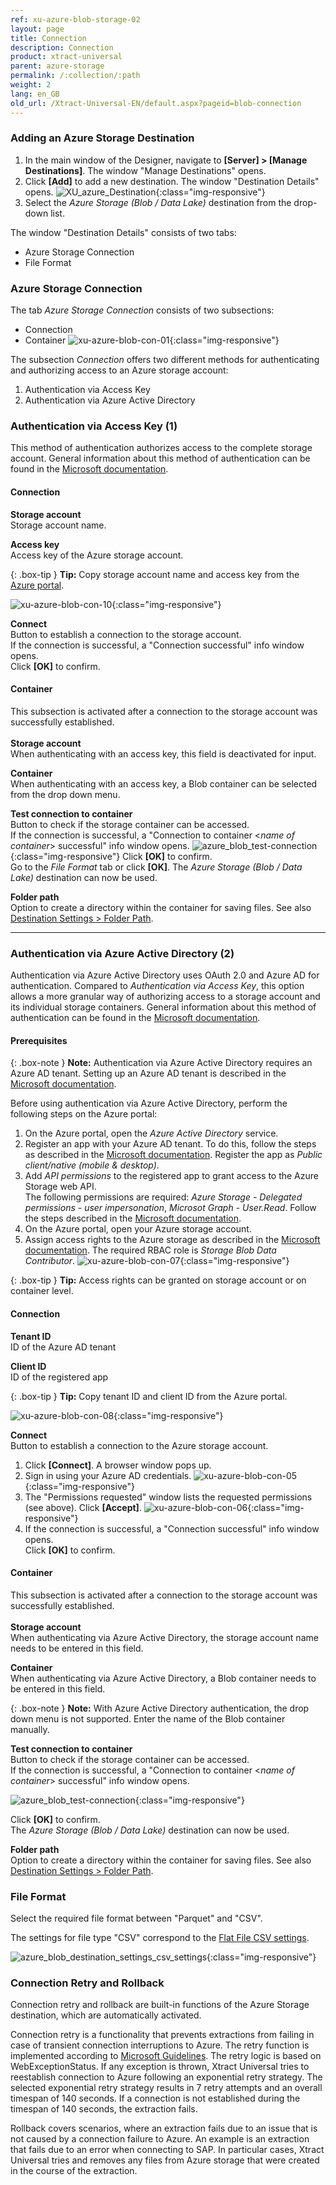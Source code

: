 ```yaml
---
ref: xu-azure-blob-storage-02
layout: page
title: Connection
description: Connection
product: xtract-universal
parent: azure-storage
permalink: /:collection/:path
weight: 2
lang: en_GB
old_url: /Xtract-Universal-EN/default.aspx?pageid=blob-connection
---
```



### Adding an Azure Storage Destination
1. In the main window of the Designer, navigate to **[Server] > [Manage Destinations]**. The window "Manage Destinations" opens.
2. Click **[Add]** to add a new destination. The window "Destination Details" opens.
![XU_azure_Destination](/img/content/add-select-destination.png){:class="img-responsive"}
3. Select the *Azure Storage (Blob / Data Lake)* destination from the drop-down list.

The window "Destination Details" consists of two tabs:
- Azure Storage Connection
- File Format

### Azure Storage Connection
The tab *Azure Storage Connection* consists of two subsections:
- Connection 
- Container
![xu-azure-blob-con-01](/img/content/xu-azure-blob-con-01_.png){:class="img-responsive"}

The subsection *Connection* offers two different methods for authenticating and authorizing access to an Azure storage account:
1. Authentication via Access Key
2. Authentication via Azure Active Directory  

### Authentication via Access Key (1)
This method of authentication authorizes access to the complete storage account. General information about this method of authentication can be found in the [Microsoft documentation](https://docs.microsoft.com/en-us/azure/storage/common/storage-account-keys-manage).


#### Connection
**Storage account**<br>
Storage account name.

**Access key**<br>
Access key of the Azure storage account.  

{: .box-tip }
**Tip:** Copy storage account name and access key from the [Azure portal](https://docs.microsoft.com/en-us/azure/storage/common/storage-account-keys-manage?toc=/azure/storage/blobs/toc.json#view-access-keys-and-connection-string).

![xu-azure-blob-con-10](/img/content/xu-azure-blob-con-10.png){:class="img-responsive"}

**Connect**<br>
Button to establish a connection to the storage account.<br>
If the connection is successful, a "Connection successful" info window opens. <br>
Click **[OK]** to confirm. <br>


#### Container
This subsection is activated after a connection to the storage account was successfully established.<br><br>
**Storage account** <br>
When authenticating with an access key, this field is deactivated for input.

**Container**<br>
When authenticating with an access key, a Blob container can be selected from the drop down menu.

**Test connection to container**<br>
Button to check if the storage container can be accessed. <br>
If the connection is successful, a "Connection to container <*name of container*> successful" info window opens. 
![azure_blob_test-connection](/img/content/xu-azure-blob-con-09.png){:class="img-responsive"}
Click **[OK]** to confirm. <br>
Go to the *File Format* tab or click **[OK]**. The *Azure Storage (Blob / Data Lake)* destination can now be used.


**Folder path** <br>
Option to create a directory within the container for saving files. See also [Destination Settings > Folder Path](./blob-settings#destination-settings).

*********

### Authentication via Azure Active Directory (2)
Authentication via Azure Active Directory uses OAuth 2.0 and Azure AD for authentication. 
Compared to *Authentication via Access Key*, this option allows a more granular way of authorizing access to a storage account and its individual storage containers. 
General information about this method of authentication can be found in the [Microsoft documentation](https://docs.microsoft.com/en-us/azure/storage/common/storage-auth-aad-app).

#### Prerequisites 

{: .box-note }
**Note:** Authentication via Azure Active Directory requires an Azure AD tenant. Setting up an Azure AD tenant is described in the [Microsoft documentation](https://docs.microsoft.com/en-us/azure/active-directory/develop/quickstart-create-new-tenant). 

Before using authentication via Azure Active Directory, perform the following steps on the Azure portal:
1. On the Azure portal, open the *Azure Active Directory* service.
2. Register an app with your Azure AD tenant. To do this, follow the steps as described in the [Microsoft documentation](https://docs.microsoft.com/en-us/azure/storage/common/storage-auth-aad-app#register-your-application-with-an-azure-ad-tenant). Register the app as *Public client/native (mobile & desktop)*.
3. Add *API permissions* to the registered app to grant access to the Azure Storage web API.<br> The following permissions are required: *Azure Storage - Delegated permissions - user impersonation*, *Microsot Graph - User.Read*. Follow the steps described in the [Microsoft documentation](https://docs.microsoft.com/en-us/azure/storage/common/storage-auth-aad-app#grant-your-registered-app-permissions-to-azure-storage).
4. On the Azure portal, open your Azure storage account.
5. Assign access rights to the Azure storage as described in the [Microsoft documentation](https://docs.microsoft.com/en-us/azure/storage/common/storage-auth-aad-rbac-portal#assign-rbac-roles-using-the-azure-portal). The required RBAC role is *Storage Blob Data Contributor*.
![xu-azure-blob-con-07](/img/content/xu-azure-blob-con-07.png){:class="img-responsive"}

{: .box-tip }
**Tip:** Access rights can be granted on storage account or on container level. 

#### Connection
**Tenant ID**<br>
ID of the Azure AD tenant

**Client ID**<br>
ID of the registered app

{: .box-tip }
**Tip:** Copy tenant ID and client ID from the Azure portal.

![xu-azure-blob-con-08](/img/content/xu-azure-blob-con-08.png){:class="img-responsive"}

**Connect**<br>
Button to establish a connection to the Azure storage account.<br>
1. Click **[Connect]**. A browser window pops up.
2. Sign in using your Azure AD credentials.
![xu-azure-blob-con-05](/img/content/xu-azure-blob-con-05.png){:class="img-responsive"}
3. The "Permissions requested" window lists the requested permissions (see above). Click **[Accept]**.
![xu-azure-blob-con-06](/img/content/xu-azure-blob-con-06.png){:class="img-responsive"}
4. If the connection is successful, a "Connection successful" info window opens. <br>
Click **[OK]** to confirm. <br>

#### Container
This subsection is activated after a connection to the storage account was successfully established.<br><br>
**Storage account** <br>
When authenticating via Azure Active Directory, the storage account name needs to be entered in this field.

**Container**<br>
When authenticating via Azure Active Directory, a Blob container needs to be entered in this field.

{: .box-note }
**Note:** With Azure Active Directory authentication, the drop down menu is not supported. Enter the name of the Blob container manually.

**Test connection to container**<br>
Button to check if the storage container can be accessed. <br>
If the connection is successful, a "Connection to container <*name of container*> successful" info window opens. <br>

![azure_blob_test-connection](/img/content/xu-azure-blob-con-09.png){:class="img-responsive"}

Click **[OK]** to confirm. <br>
The *Azure Storage (Blob / Data Lake)* destination can now be used.

**Folder path** <br>
Option to create a directory within the container for saving files. See also [Destination Settings > Folder Path](./blob-settings#destination-settings).

### File Format 
Select the required file format between "Parquet" and "CSV".

The settings for file type "CSV" correspond to the [Flat File CSV settings](../csv-flat-file).

![azure_blob_destination_settings_csv_settings](/img/content/xu/xu-azure-blob-con-04.png){:class="img-responsive"}

### Connection Retry and Rollback
Connection retry and rollback are built-in functions of the Azure Storage destination, which are automatically activated.

Connection retry is a functionality that prevents extractions from failing in case of transient connection interruptions to Azure.
The retry function is implemented according to [Microsoft Guidelines](https://docs.microsoft.com/en-us/azure/architecture/best-practices/retry-service-specific#retry-strategies).
The retry logic is based on WebExceptionStatus. If any exception is thrown, Xtract Universal tries to reestablish connection to Azure following an exponential retry strategy.
The selected exponential retry strategy results in 7 retry attempts and an overall timespan of 140 seconds. If a connection is not established during the timespan of 140 seconds, the extraction fails.

Rollback covers scenarios, where an extraction fails due to an issue that is not caused by a connection failure to Azure. An example is an extraction that fails due to an error when connecting to SAP.
In particular cases, Xtract Universal tries and removes any files from Azure storage that were created in the course of the extraction.
  

<!---- using an exponential backoff, meaning 8 retries with an increasing waiting time between the requests: 1s, 2s, 4s, 8s, 16s, etc.
See also [Microsoft documentation](https://docs.microsoft.com/en-us/azure/architecture/best-practices/retry-service-specific#general-rest-and-retry-guidelines). --->
